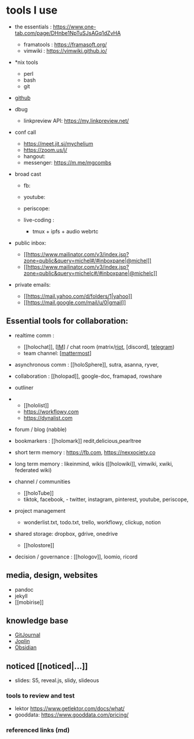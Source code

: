 # tools I use

 - the essentials : https://www.one-tab.com/page/DHnbe1NpTuSJsAGq1dZvHA
   - framatools : https://framasoft.org/
   - vimwiki : https://vimwiki.github.io/
 - *nix tools
   - perl
   - bash
   - git

 - [github](github)
 - dbug
   - linkpreview API: https://my.linkpreview.net/

 - conf call
   - https://meet.jit.si/mychelium
   - https://zoom.us/j/
   - hangout: 
   - messenger: https://m.me/mgcombs
 - broad cast
   - fb: 
   - youtube: 
   - periscope: 
   
   - live-coding :
      - tmux + ipfs + audio webrtc
   
 - public inbox:
   - [[https://www.mailinator.com/v3/index.jsp?zone=public&query=michel#/#inboxpane|@michel]]
   - [[https://www.mailinator.com/v3/index.jsp?zone=public&query=michelc#/#inboxpane|@michelc]]
 - private emails:
   - [[https://mail.yahoo.com/d/folders/1|yahoo]]
   - [[https://mail.google.com/mail/u/0|gmail]]

## Essential tools for collaboration:

 - realtime comm :
    - [[holochat]], [[IM]] / chat room (matrix/[riot], [discord], [telegram])
    - team channel: [[mattermost]]
 - asynchronous comm : [[holoSphere]], sutra, asanna, ryver, 
 - collaboration : [[holopad]], google-doc, framapad, rowshare
 - outliner
 -   - [[hololist]]
     - https://workflowy.com
     - https://dynalist.com
 - forum / blog (nabble)
 - bookmarkers : [[holomark]] redit,delicious,pearltree
 - short term memory : https://fb.com, https://nexxociety.co
 - long term memory : likeinmind, wikis ([[holowiki]], vimwiki, xwiki, federated wiki)

 - channel / communities
   - [[holoTube]]
   - tiktok, facebook, - twitter, instagram, pinterest, youtube, periscope,
 - project management
   - wonderlist.txt, todo.txt, trello, workflowy, clickup, notion
 - shared storage: dropbox, gdrive, onedrive
   - [[holostore]]

 - decision / governance : [[hologov]], loomio, ricord

## media, design, websites

 * pandoc
 * jekyll
 * [[mobirise]]
 
## knowledge base

* [GitJournal](https://duckduckgo.com/?q=GitJournal)
* [Joplin](https://duckduckgo.com/?q=joplin+app)
* [Obsidian](https://duckduckgo.com/?q=obsidian+knowledge)
 

## noticed [[noticed|...]]

 * slides: S5, reveal.js, slidy, slideous

### tools to review and test
 * lektor <https://www.getlektor.com/docs/what/>
 * gooddata: https://www.gooddata.com/pricing/

### referenced links (md)

 [IM]: https://wa.me/41767609400
 [riot]: https://riot.com
 [dicord]: https://appdiscord.com
 [telegram]: https://t.me/cryptomgc
 [mattermost]: https://chat.holochain.org/appsup/channels/p2p-ci-project

